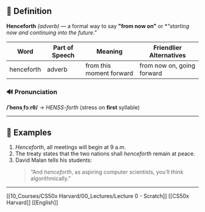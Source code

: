 ## 📖 Definition

**Henceforth** *(adverb)* — a formal way to say **"from now on"** or **"starting now and continuing into the future."*

| Word        | Part of Speech | Meaning                                | Friendlier Alternatives         |
|-------------|----------------|----------------------------------------|---------------------------------|
| henceforth  | adverb         | from this moment forward               | from now on, going forward      |

### 🔊 Pronunciation  
**/ˈhensˌfɔːrθ/** → *HENSS-forth* (stress on **first** syllable)

---

## 📝 Examples

1. *Henceforth*, all meetings will begin at 9 a.m.  
2. The treaty states that the two nations shall *henceforth* remain at peace.  
3. David Malan tells his students:  
   > “And *henceforth*, as aspiring computer scientists, you’ll think algorithmically.”


---

[[10_Courses/CS50x Harvard/00_Lectures/Lecture 0 - Scratch]]
[[CS50x Harvard]]
[[English]]